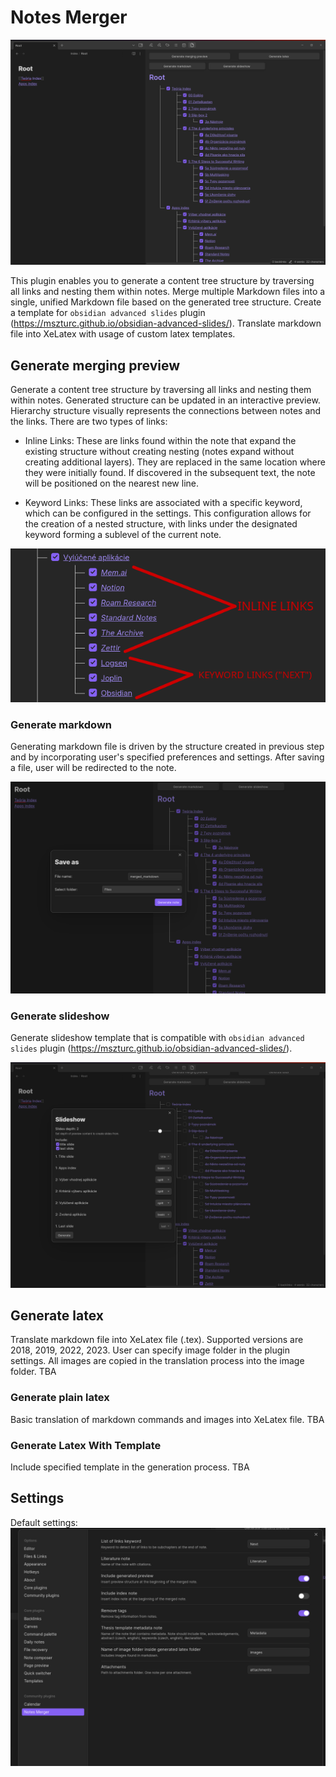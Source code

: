 # Notes Merger
![notes merger preview](https://github.com/niffka/notes-merger/blob/dev/src/images/generate_markdown.png)


This plugin enables you to generate a content tree structure by traversing all links and nesting them within notes. Merge multiple Markdown files into a single, unified Markdown file based on the generated tree structure. Create a template for `obsidian advanced slides` plugin (https://mszturc.github.io/obsidian-advanced-slides/). Translate markdown file into XeLatex with usage of custom latex templates.

## Generate merging preview
Generate a content tree structure by traversing all links and nesting them within notes. Generated structure can be updated in an interactive preview. Hierarchy structure visually represents the connections between notes and the links. There are two types of links:

- Inline Links: These are links found within the note that expand the existing structure without creating nesting (notes expand without creating additional layers). They are replaced in the same location where they were initially found. If discovered in the subsequent text, the note will be positioned on the nearest new line.

- Keyword Links: These links are associated with a specific keyword, which can be configured in the settings. This configuration allows for the creation of a nested structure, with links under the designated keyword forming a sublevel of the current note.

![Inline and Keyword Links](https://github.com/niffka/notes-merger/blob/dev/src/images/inline_and_keyword_links.png)


### Generate markdown
Generating markdown file is driven by the structure created in previous step and by incorporating user's specified preferences and settings. After saving a file, user will be redirected to the note.

![generate markdown modal](https://github.com/niffka/notes-merger/blob/dev/src/images/generate_markdown_modal.png)

### Generate slideshow
Generate slideshow template that is compatible with `obsidian advanced slides` plugin (https://mszturc.github.io/obsidian-advanced-slides/).

![generate slideshow](https://github.com/niffka/notes-merger/blob/dev/src/images/generate_slideshow.png)

## Generate latex
Translate markdown file into XeLatex file (.tex). Supported versions are 2018, 2019, 2022, 2023. User can specify image folder in the plugin settings. All images are copied in the translation process into the image folder.
TBA

### Generate plain latex
Basic translation of markdown commands and images    into XeLatex file.
TBA 

### Generate Latex With Template
Include specified template in the generation process.
TBA 

## Settings
Default settings: 
![default notes merger settings](https://github.com/niffka/notes-merger/blob/dev/src/images/default_settings.png)
